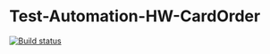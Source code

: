 # Test-Automation-HW-CardOrder
[![Build status](https://ci.appveyor.com/api/projects/status/it4ah1rapbhy6h0w?svg=true)](https://ci.appveyor.com/project/mind-controled/test-automation-hw-carddelivery)
